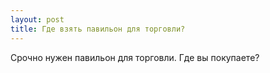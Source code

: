 ```yaml
---
layout: post 
title: Где взять павильон для торговли? 
--- 
```

Срочно нужен павильон для торговли. Где вы покупаете?
